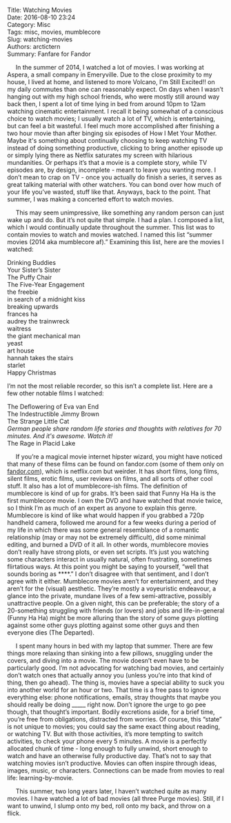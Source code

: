 Title: Watching Movies   
Date: 2016-08-10 23:24   
Category: Misc   
Tags: misc, movies, mumblecore   
Slug: watching-movies   
Authors: arctictern   
Summary: Fanfare for Fandor   

&nbsp;&nbsp;&nbsp;&nbsp;  In the summer of 2014, I watched a lot of movies. I
was working at Aspera, a small company in Emeryville. Due to the close
proximity to my house, I lived at home, and listened to more Volcano, I'm Still
Excited!! on my daily commutes than one can reasonably expect. On days when I
wasn’t hanging out with my high school friends, who were mostly still around
way back then, I spent a lot of time lying in bed from around 10pm to 12am
watching cinematic entertainment. I recall it being somewhat of a conscious
choice to watch movies; I usually watch a lot of TV, which is entertaining, but
can feel a bit wasteful. I feel much more accomplished after finishing a two
hour movie than after binging six episodes of How I Met Your Mother. Maybe it's
something about continually choosing to keep watching TV instead of doing
something productive, clicking to bring another episode up or simply lying
there as Netflix saturates my screen with hilarious mundanities. Or perhaps
it’s that a movie is a complete story, while TV episodes are, by design,
incomplete - meant to leave you wanting more. I don’t mean to crap on TV - once
you actually do finish a series, it serves as great talking material with other
watchers. You can bond over how much of your life you’ve wasted, stuff like
that. Anyways, back to the point. That summer, I was making a concerted effort
to watch movies. 


&nbsp;&nbsp;&nbsp;&nbsp;  This may seem unimpressive, like something any random
person can just wake up and do. But it’s not quite that simple. I had a plan. I
composed a list, which I would continually update throughout the summer. This
list was to contain movies to watch and movies watched. I named this list
“summer movies (2014 aka mumblecore af).” Examining this list, here are the
movies I watched:


Drinking Buddies   
Your Sister’s Sister   
The Puffy Chair   
The Five-Year Engagement   
the freebie   
in search of a midnight kiss   
breaking upwards  
frances ha   
audrey the trainwreck  
waitress   
the giant mechanical man   
yeast   
art house  
hannah takes the stairs   
starlet   
Happy Christmas  


I’m not the most reliable recorder, so this isn’t a complete list. Here are a
few other notable films I watched: 


The Deflowering of Eva van End   
The Indestructible Jimmy Brown   
The Strange Little Cat   
*German people share random life stories and thoughts with
relatives for 70 minutes. And it's awesome. Watch it!*   
The Rage in Placid Lake


&nbsp;&nbsp;&nbsp;&nbsp;  If you’re a magical movie internet hipster wizard,
you might have noticed that many of these films can be found on fandor.com
(some of them only on [fandor.com](https://www.fandor.com/)), which is
netflix.com but weirder. It has short films, long films, silent films, erotic
films, user reviews on films, and all sorts of other cool stuff. It also has a
lot of mumblecore-ish films. The definition of mumblecore is kind of up for
grabs. It’s been said that Funny Ha Ha is the first mumblecore movie. I own the
DVD and have watched that movie twice, so I think I’m as much of an expert as
anyone to explain this genre. Mumblecore is kind of like what would happen if
you grabbed a 720p handheld camera, followed me around for a few weeks during a
period of my life in which there was some general resemblance of a romantic
relationship (may or may not be extremely difficult), did some minimal editing,
and burned a DVD of it all. In other words, mumblecore movies don’t really have
strong plots, or even set scripts. It’s just you watching some characters
interact in usually natural, often frustrating, sometimes flirtatious ways. At
this point you might be saying to yourself, “well that sounds boring as
\*\*\*\*.” I don’t disagree with that sentiment, and I don’t agree with it
either.  Mumblecore movies aren’t for entertainment, and they aren’t for the
(visual) aesthetic. They’re mostly a voyeuristic endeavour, a glance into the
private, mundane lives of a few semi-attractive, possibly unattractive people.
On a given night, this can be preferable; the story of a 20-something
struggling with friends (or lovers) and jobs and life-in-general (Funny Ha Ha)
might be more alluring than the story of some guys plotting against some other
guys plotting against some other guys and then everyone dies (The Departed). 


&nbsp;&nbsp;&nbsp;&nbsp;  I spent many hours in bed with my laptop that summer.
There are few things more relaxing than sinking into a few pillows, snuggling
under the covers, and diving into a movie. The movie doesn’t even have to be
particularly good. I’m not advocating for watching bad movies, and certainly
don’t watch ones that actually annoy you (unless you’re into that kind of
thing, then go ahead). The thing is, movies have a special ability to suck you
into another world for an hour or two. That time is a free pass to ignore
everything else: phone notifications, emails, stray thoughts that maybe you
should really be doing \_\_\_\_\_ right now. Don’t ignore the urge to go pee though,
that thought’s important. Bodily excretions aside, for a brief time, you’re
free from obligations, distracted from worries. Of course, this “state” is not
unique to movies; you could say the same exact thing about reading, or watching
TV. But with those activities, it’s more tempting to switch activities, to
check your phone every 5 minutes. A movie is a perfectly allocated chunk of
time - long enough to fully unwind, short enough to watch and have an otherwise
fully productive day. That’s not to say that watching movies isn’t productive.
Movies can often inspire through ideas, images, music, or characters.
Connections can be made from movies to real life: learning-by-movie. 


&nbsp;&nbsp;&nbsp;&nbsp;  This summer, two long years later, I haven’t watched
quite as many movies. I have watched a lot of bad movies (all three Purge
movies). Still, if I want to unwind, I slump onto my bed, roll onto my
back, and throw on a flick.
